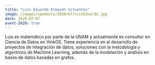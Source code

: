 ```yaml
---
title: "Luis Eduardo Almazán Sifuentes"
image: /images/speakers/2020/07/LuisEduardo.jpg
date: 2020-07-07
event-2020: true
---
```


Luis es matemático por parte de la UNAM y actualmente es consultor en Ciencia de Datos en VinkOS. Tiene experiencia en el desarrollo de proyectos de integración de datos, soluciones con la metodología y algoritmos de Machine Learning, además de la modelación y análisis en bases de datos basadas en grafos.